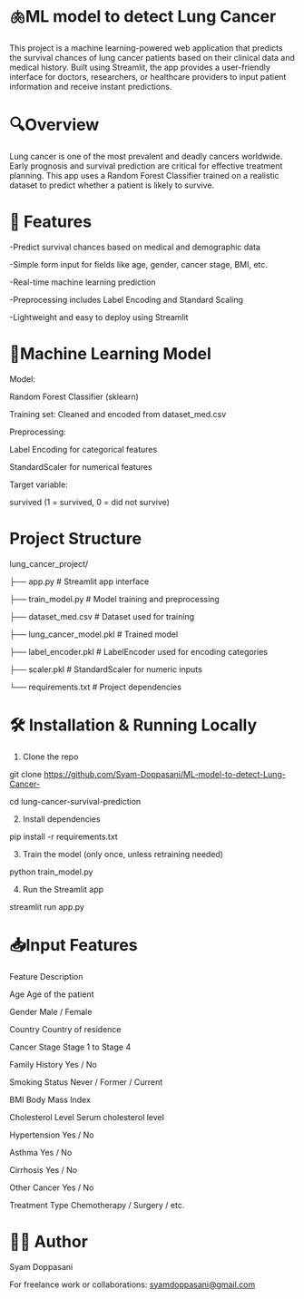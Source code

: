 # 🫁ML model to detect Lung Cancer
This project is a machine learning-powered web application that predicts the survival chances of lung cancer patients based on their clinical data and medical history. Built using Streamlit, the app provides a user-friendly interface for doctors, researchers, or healthcare providers to input patient information and receive instant predictions.
# 🔍Overview
Lung cancer is one of the most prevalent and deadly cancers worldwide. Early prognosis and survival prediction are critical for effective treatment planning. This app uses a Random Forest Classifier trained on a realistic dataset to predict whether a patient is likely to survive.
# 🚀 Features
-Predict survival chances based on medical and demographic data

-Simple form input for fields like age, gender, cancer stage, BMI, etc.

-Real-time machine learning prediction

-Preprocessing includes Label Encoding and Standard Scaling

-Lightweight and easy to deploy using Streamlit
# 🧠Machine Learning Model
Model:

Random Forest Classifier (sklearn)

Training set: Cleaned and encoded from dataset_med.csv

Preprocessing:

Label Encoding for categorical features

StandardScaler for numerical features

Target variable:

survived (1 = survived, 0 = did not survive)

# Project Structure
lung_cancer_project/

├── app.py                           # Streamlit app interface

├── train_model.py                 # Model training and preprocessing

├── dataset_med.csv                # Dataset used for training

├── lung_cancer_model.pkl          # Trained model

├── label_encoder.pkl              # LabelEncoder used for encoding categories

├── scaler.pkl                     # StandardScaler for numeric inputs

└── requirements.txt               # Project dependencies

# 🛠️ Installation & Running Locally
1. Clone the repo

git clone https://github.com/Syam-Doppasani/ML-model-to-detect-Lung-Cancer-

cd lung-cancer-survival-prediction

2. Install dependencies

pip install -r requirements.txt

  3. Train the model (only once, unless retraining needed)

python train_model.py

  4. Run the Streamlit app

streamlit run app.py


# 📥Input Features
Feature	Description

Age	Age of the patient

Gender	Male / Female

Country	Country of residence

Cancer Stage	Stage 1 to Stage 4

Family History	Yes / No

Smoking Status	Never / Former / Current

BMI	Body Mass Index

Cholesterol Level	Serum cholesterol level

Hypertension	Yes / No

Asthma	Yes / No

Cirrhosis	Yes / No

Other Cancer	Yes / No

Treatment Type	Chemotherapy / Surgery / etc.


# 👨‍💻 Author
Syam Doppasani

For freelance work or collaborations: syamdoppasani@gmail.com
